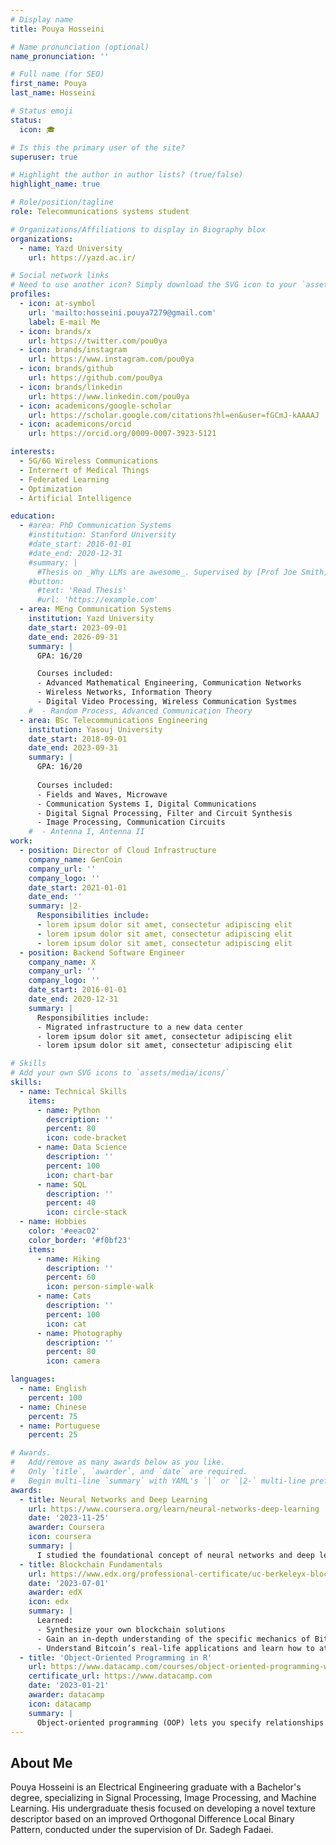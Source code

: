 ```yaml
---
# Display name
title: Pouya Hosseini

# Name pronunciation (optional)
name_pronunciation: ''

# Full name (for SEO)
first_name: Pouya
last_name: Hosseini

# Status emoji
status:
  icon: 🎓

# Is this the primary user of the site?
superuser: true

# Highlight the author in author lists? (true/false)
highlight_name: true

# Role/position/tagline
role: Telecommunications systems student

# Organizations/Affiliations to display in Biography blox
organizations:
  - name: Yazd University
    url: https://yazd.ac.ir/

# Social network links
# Need to use another icon? Simply download the SVG icon to your `assets/media/icons/` folder.
profiles:
  - icon: at-symbol
    url: 'mailto:hosseini.pouya7279@gmail.com'
    label: E-mail Me
  - icon: brands/x
    url: https://twitter.com/pou0ya
  - icon: brands/instagram
    url: https://www.instagram.com/pou0ya
  - icon: brands/github
    url: https://github.com/pou0ya
  - icon: brands/linkedin
    url: https://www.linkedin.com/pou0ya
  - icon: academicons/google-scholar
    url: https://scholar.google.com/citations?hl=en&user=fGCmJ-kAAAAJ
  - icon: academicons/orcid
    url: https://orcid.org/0009-0007-3923-5121

interests:
  - 5G/6G Wireless Communications
  - Internert of Medical Things
  - Federated Learning
  - Optimization
  - Artificial Intelligence

education:
  - #area: PhD Communication Systems
    #institution: Stanford University
    #date_start: 2016-01-01
    #date_end: 2020-12-31
    #summary: |
      #Thesis on _Why LLMs are awesome_. Supervised by [Prof Joe Smith](https://example.com). Presented papers at 5 IEEE conferences with the contributions being published in 2 Springer journals.
    #button:
      #text: 'Read Thesis'
      #url: 'https://example.com'
  - area: MEng Communication Systems
    institution: Yazd University
    date_start: 2023-09-01
    date_end: 2026-09-31
    summary: |
      GPA: 16/20

      Courses included:
      - Advanced Mathematical Engineering, Communication Networks
      - Wireless Networks, Information Theory
      - Digital Video Processing, Wireless Communication Systmes
    #  - Random Process, Advanced Communication Theory
  - area: BSc Telecommunications Engineering
    institution: Yasouj University
    date_start: 2018-09-01
    date_end: 2023-09-31
    summary: |
      GPA: 16/20
      
      Courses included:
      - Fields and Waves, Microwave
      - Communication Systems I, Digital Communications
      - Digital Signal Processing, Filter and Circuit Synthesis
      - Image Processing, Communication Circuits
    #  - Antenna I, Antenna II
work:
  - position: Director of Cloud Infrastructure
    company_name: GenCoin
    company_url: ''
    company_logo: ''
    date_start: 2021-01-01
    date_end: ''
    summary: |2-
      Responsibilities include:
      - lorem ipsum dolor sit amet, consectetur adipiscing elit
      - lorem ipsum dolor sit amet, consectetur adipiscing elit
      - lorem ipsum dolor sit amet, consectetur adipiscing elit
  - position: Backend Software Engineer
    company_name: X
    company_url: ''
    company_logo: ''
    date_start: 2016-01-01
    date_end: 2020-12-31
    summary: |
      Responsibilities include:
      - Migrated infrastructure to a new data center
      - lorem ipsum dolor sit amet, consectetur adipiscing elit
      - lorem ipsum dolor sit amet, consectetur adipiscing elit

# Skills
# Add your own SVG icons to `assets/media/icons/`
skills:
  - name: Technical Skills
    items:
      - name: Python
        description: ''
        percent: 80
        icon: code-bracket
      - name: Data Science
        description: ''
        percent: 100
        icon: chart-bar
      - name: SQL
        description: ''
        percent: 40
        icon: circle-stack
  - name: Hobbies
    color: '#eeac02'
    color_border: '#f0bf23'
    items:
      - name: Hiking
        description: ''
        percent: 60
        icon: person-simple-walk
      - name: Cats
        description: ''
        percent: 100
        icon: cat
      - name: Photography
        description: ''
        percent: 80
        icon: camera

languages:
  - name: English
    percent: 100
  - name: Chinese
    percent: 75
  - name: Portuguese
    percent: 25

# Awards.
#   Add/remove as many awards below as you like.
#   Only `title`, `awarder`, and `date` are required.
#   Begin multi-line `summary` with YAML's `|` or `|2-` multi-line prefix and indent 2 spaces below.
awards:
  - title: Neural Networks and Deep Learning
    url: https://www.coursera.org/learn/neural-networks-deep-learning
    date: '2023-11-25'
    awarder: Coursera
    icon: coursera
    summary: |
      I studied the foundational concept of neural networks and deep learning. By the end, I was familiar with the significant technological trends driving the rise of deep learning; build, train, and apply fully connected deep neural networks; implement efficient (vectorized) neural networks; identify key parameters in a neural network’s architecture; and apply deep learning to your own applications.
  - title: Blockchain Fundamentals
    url: https://www.edx.org/professional-certificate/uc-berkeleyx-blockchain-fundamentals
    date: '2023-07-01'
    awarder: edX
    icon: edx
    summary: |
      Learned:
      - Synthesize your own blockchain solutions
      - Gain an in-depth understanding of the specific mechanics of Bitcoin
      - Understand Bitcoin’s real-life applications and learn how to attack and destroy Bitcoin, Ethereum, smart contracts and Dapps, and alternatives to Bitcoin’s Proof-of-Work consensus algorithm
  - title: 'Object-Oriented Programming in R'
    url: https://www.datacamp.com/courses/object-oriented-programming-with-s3-and-r6-in-r
    certificate_url: https://www.datacamp.com
    date: '2023-01-21'
    awarder: datacamp
    icon: datacamp
    summary: |
      Object-oriented programming (OOP) lets you specify relationships between functions and the objects that they can act on, helping you manage complexity in your code. This is an intermediate level course, providing an introduction to OOP, using the S3 and R6 systems. S3 is a great day-to-day R programming tool that simplifies some of the functions that you write. R6 is especially useful for industry-specific analyses, working with web APIs, and building GUIs.
---
```


## About Me

Pouya Hosseini is an Electrical Engineering graduate with a Bachelor's degree, specializing in Signal Processing, Image Processing, and Machine Learning. His undergraduate thesis focused on developing a novel texture descriptor based on an improved Orthogonal Difference Local Binary Pattern, conducted under the supervision of Dr. Sadegh Fadaei.
